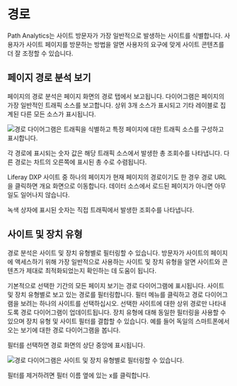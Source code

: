 # 경로

Path Analytics는 사이트 방문자가 가장 일반적으로 발생하는 사이트를 식별합니다. 사용자가 사이트 페이지를 방문하는 방법을 알면 사용자의 요구에 맞게 사이트 콘텐츠를 더 잘 조정할 수 있습니다.

## 페이지 경로 분석 보기

페이지의 경로 분석은 페이지 화면의 경로 탭에서 보고됩니다. 다이어그램은 페이지의 가장 일반적인 트래픽 소스를 보고합니다. 상위 3개 소스가 표시되고 기타 레이블로 집계된 다른 모든 소스가 표시됩니다.

![경로 다이어그램은 트래픽을 식별하고 특정 페이지에 대한 트래픽 소스를 구성하고 표시합니다.](paths/images/01.png)

각 경로에 표시되는 숫자 값은 해당 트래픽 소스에서 발생한 총 조회수를 나타냅니다. 다른 경로는 차트의 오른쪽에 표시된 총 수로 수렴됩니다.

Liferay DXP 사이트 중 하나의 페이지가 현재 페이지의 경로이기도 한 경우 경로 URL을 클릭하면 개요 화면으로 이동합니다. 데이터 소스에서 로드된 페이지가 아니면 아무 일도 일어나지 않습니다.

녹색 상자에 표시된 숫자는 직접 트래픽에서 발생한 조회수를 나타냅니다.

## 사이트 및 장치 유형

경로 분석은 사이트 및 장치 유형별로 필터링할 수 있습니다. 방문자가 사이트의 페이지에 액세스하기 위해 가장 일반적으로 사용하는 사이트 및 장치 유형을 알면 사이트와 콘텐츠가 제대로 최적화되었는지 확인하는 데 도움이 됩니다.

기본적으로 선택한 기간의 모든 페이지 보기는 경로 다이어그램에 표시됩니다. 사이트 및 장치 유형별로 보고 있는 경로를 필터링합니다. 필터 메뉴를 클릭하고 경로 다이어그램을 보려는 하나의 사이트를 선택하십시오. 선택한 사이트에 대한 상위 경로만 나타내도록 경로 다이어그램이 업데이트됩니다. 장치 유형에 대해 동일한 필터링을 사용할 수 있으며 장치 유형 및 사이트 필터를 결합할 수 있습니다. 예를 들어 독일의 스마트폰에서 오는 보기에 대한 경로 다이어그램을 봅니다.

필터를 선택하면 경로 화면의 상단 중앙에 표시됩니다.

![경로 다이어그램은 사이트 및 장치 유형별로 필터링할 수 있습니다.](paths/images/02.png)

필터를 제거하려면 필터 이름 옆에 있는 x를 클릭합니다.
